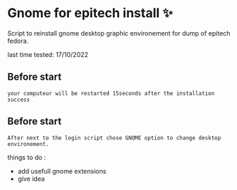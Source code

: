# Gnome for epitech install ✨
Script to reinstall gnome desktop graphic environement for dump of epitech fedora.
 
last time tested: 
17/10/2022

<h2>Before start</h2>


```
your computeur will be restarted 15seconds after the installation success
```

<h2>Before start</h2>

```
After next to the login script chose GNOME option to change desktop environement.
```

things to do :
+ add usefull gnome extensions
+ give idea
